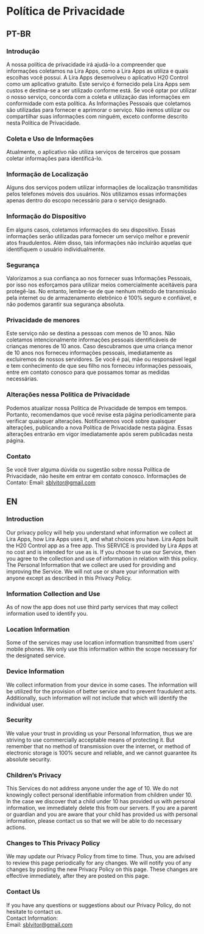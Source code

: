 # Política de Privacidade
## PT-BR


### Introdução
A nossa política de privacidade irá ajudá-lo a compreender que informações coletamos na Lira Apps, como a Lira Apps as utiliza e quais escolhas você possui.
A Lira Apps desenvolveu o aplicativo H20 Control como um aplicativo gratuito. Este serviço é fornecido pela Lira Apps sem custos e destina-se a ser utilizado conforme está.
Se você optar por utilizar o nosso serviço, concorda com a coleta e utilização das informações em conformidade com esta política. As Informações Pessoais que coletamos são utilizadas para fornecer e aprimorar o serviço. Não iremos utilizar ou compartilhar suas informações com ninguém, exceto conforme descrito nesta Política de Privacidade.

### Coleta e Uso de Informações
Atualmente, o aplicativo não utiliza serviços de terceiros que possam coletar informações para identificá-lo.

### Informação de Localização
Alguns dos serviços podem utilizar informações de localização transmitidas pelos telefones móveis dos usuários. Nós utilizamos essas informações apenas dentro do escopo necessário para o serviço designado.

### Informação do Dispositivo
Em alguns casos, coletamos informações do seu dispositivo. Essas informações serão utilizadas para fornecer um serviço melhor e prevenir atos fraudulentos. Além disso, tais informações não incluirão aquelas que identifiquem o usuário individualmente.

### Segurança
Valorizamos a sua confiança ao nos fornecer suas Informações Pessoais, por isso nos esforçamos para utilizar meios comercialmente aceitáveis para protegê-las. No entanto, lembre-se de que nenhum método de transmissão pela internet ou de armazenamento eletrônico é 100% seguro e confiável, e não podemos garantir sua segurança absoluta.

### Privacidade de menores
Este serviço não se destina a pessoas com menos de 10 anos. Não coletamos intencionalmente informações pessoais identificáveis de crianças menores de 10 anos. Caso descubramos que uma criança menor de 10 anos nos forneceu informações pessoais, imediatamente as excluiremos de nossos servidores. Se você é pai, mãe ou responsável legal e tem conhecimento de que seu filho nos forneceu informações pessoais, entre em contato conosco para que possamos tomar as medidas necessárias.

### Alterações nessa Politica de Privacidade
Podemos atualizar nossa Política de Privacidade de tempos em tempos. Portanto, recomendamos que você revise esta página periodicamente para verificar quaisquer alterações. Notificaremos você sobre quaisquer alterações, publicando a nova Política de Privacidade nesta página. Essas alterações entrarão em vigor imediatamente após serem publicadas nesta página.

### Contato
Se você tiver alguma dúvida ou sugestão sobre nossa Política de Privacidade, não hesite em entrar em contato conosco.
Informações de Contato:
Email: sblvitor@gmail.com

## EN

### Introduction  
Our privacy policy will help you understand what information we collect at Lira Apps, how Lira Apps uses it, and what choices you have.
Lira Apps built the H20 Control app as a free app. This SERVICE is provided by Lira Apps at no cost and is intended for use as is.
If you choose to use our Service, then you agree to the collection and use of information in  relation with this policy. The Personal Information that we collect are used for providing and improving the Service. We will not use or share your information with anyone except as described in this Privacy Policy.  

### Information Collection and Use  
As of now the app does not use third party services that may collect information used to identify you. 

### Location Information  
Some of the services may use location information transmitted from users' mobile phones. We only use this information within the scope necessary for the designated service.  

### Device Information  
We collect information from your device in some cases. The information will be utilized for the provision of better service and to prevent fraudulent acts. Additionally, such information will not include that which will identify the individual user.    

### Security  
We value your trust in providing us your Personal Information, thus we are striving to use commercially acceptable means of protecting it. But remember that no method of transmission over the internet, or method of electronic storage is 100% secure and reliable, and we cannot guarantee its absolute security.

### Children’s Privacy  
This Services do not address anyone under the age of 10. We do not knowingly collect personal identifiable information from children under 10. In the case we discover that a child under 10 has provided us with personal information, we immediately delete this from our servers. If you  are  a  parent  or  guardian and you are aware that your child has provided us with personal information, please contact us so that we will be able to do necessary actions.  

### Changes to This Privacy Policy  
We may update our Privacy Policy from time to time. Thus, you are advised to review this page periodically for any changes. We will notify you of any changes by posting the new Privacy Policy on this page. These changes are effective immediately, after they are posted on this page.  

### Contact Us  
If you have any questions or suggestions about our Privacy Policy, do not hesitate to contact us.  
Contact Information:  
Email: sblvitor@gmail.com
